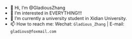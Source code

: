 - 👋 Hi, I’m @GladiousZhang
- 👀 I’m interested in EVERYTHING!!!
- 🌱 I’m currently a university student in Xidian University.
- 📫 How to reach me: Wechat: `Gladious_Zhang` | E-mail: `gladious@foxmail.com`

<!---
GladiousZhang/GladiousZhang is a ✨ special ✨ repository because its `README.md` (this file) appears on your GitHub profile.
You can click the Preview link to take a look at your changes.
--->
